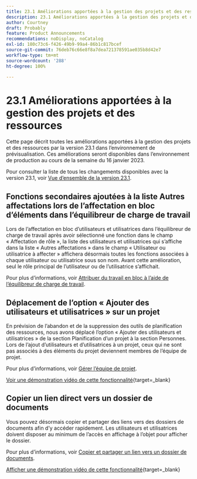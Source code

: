 ```yaml
---
title: 23.1 Améliorations apportées à la gestion des projets et des ressources
description: 23.1 Améliorations apportées à la gestion des projets et des ressources
author: Courtney
draft: Probably
feature: Product Announcements
recommendations: noDisplay, noCatalog
exl-id: 180c73c6-f426-49b9-99a4-86b1c817bcef
source-git-commit: 76deb76c66e8f8a7dea721378591ae035b8d42e7
workflow-type: tm+mt
source-wordcount: '288'
ht-degree: 100%

---
```


# 23.1 Améliorations apportées à la gestion des projets et des ressources

Cette page décrit toutes les améliorations apportées à la gestion des projets et des ressources par la version 23.1 dans l’environnement de prévisualisation. Ces améliorations seront disponibles dans l’environnement de production au cours de la semaine du 16 janvier 2023.

Pour consulter la liste de tous les changements disponibles avec la version 23.1, voir [Vue d’ensemble de la version 23.1](/help/quicksilver/product-announcements/product-releases/23.1-release-activity/23-1-release-overview.md).

## Fonctions secondaires ajoutées à la liste Autres affectations lors de l’affectation en bloc d’éléments dans l’équilibreur de charge de travail

Lors de l’affectation en bloc d’utilisateurs et utilisatrices dans l’équilibreur de charge de travail après avoir sélectionné une fonction dans le champ « Affectation de rôle », la liste des utilisateurs et utilisatrices qui s’affiche dans la liste « Autres affectations » dans le champ « Utilisateur ou utilisatrice à affecter » affichera désormais toutes les fonctions associées à chaque utilisateur ou utilisatrice sous son nom. Avant cette amélioration, seul le rôle principal de l’utilisateur ou de l’utilisatrice s’affichait.

Pour plus d’informations, voir [Attribuer du travail en bloc à l’aide de l’équilibreur de charge de travail](/help/quicksilver/resource-mgmt/workload-balancer/assign-work-in-workload-balancer-in-bulk.md).

## Déplacement de l’option « Ajouter des utilisateurs et utilisatrices » sur un projet

En prévision de l’abandon et de la suppression des outils de planification des ressources, nous avons déplacé l’option « Ajouter des utilisateurs et utilisatrices » de la section Planification d’un projet à la section Personnes. Lors de l’ajout d’utilisateurs et d’utilisatrices à un projet, ceux qui ne sont pas associés à des éléments du projet deviennent membres de l’équipe de projet.

Pour plus d’informations, voir [Gérer l’équipe de projet](/help/quicksilver/manage-work/projects/planning-a-project/manage-project-team.md).

[Voir une démonstration vidéo de cette fonctionnalité](https://video.tv.adobe.com/v/3412443/){target=_blank}

## Copier un lien direct vers un dossier de documents

Vous pouvez désormais copier et partager des liens vers des dossiers de documents afin d’y accéder rapidement. Les utilisateurs et utilisatrices doivent disposer au minimum de l’accès en affichage à l’objet pour afficher le dossier.

Pour plus d’informations, voir [Copier et partager un lien vers un dossier de documents](/help/quicksilver/documents/managing-documents/copy-a-doc-folder-url.md).

[Afficher une démonstration vidéo de cette fonctionnalité](https://video.tv.adobe.com/v/3412385/){target=_blank}
